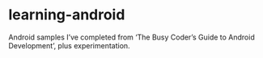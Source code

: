 learning-android
================

Android samples I’ve completed from ‘The Busy Coder’s Guide to Android Development’, plus experimentation.
